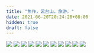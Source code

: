 ```yaml
---
title: "焦作，云台山，旅游。"
date: 2021-06-20T20:24:28+08:00
hidden: true
draft: false
---
```


![](https://path-album-1306358676.cos.ap-beijing.myqcloud.com/jiaozuo_yuntai/01.JPG)
![](https://path-album-1306358676.cos.ap-beijing.myqcloud.com/jiaozuo_yuntai/02.JPG)
![](https://path-album-1306358676.cos.ap-beijing.myqcloud.com/jiaozuo_yuntai/03.JPG)
![](https://path-album-1306358676.cos.ap-beijing.myqcloud.com/jiaozuo_yuntai/04.JPG)
![](https://path-album-1306358676.cos.ap-beijing.myqcloud.com/jiaozuo_yuntai/05.JPG)
![](https://path-album-1306358676.cos.ap-beijing.myqcloud.com/jiaozuo_yuntai/06.JPG)
![](https://path-album-1306358676.cos.ap-beijing.myqcloud.com/jiaozuo_yuntai/07.JPG)
![](https://path-album-1306358676.cos.ap-beijing.myqcloud.com/jiaozuo_yuntai/08.JPG)
![](https://path-album-1306358676.cos.ap-beijing.myqcloud.com/jiaozuo_yuntai/09.JPG)
![](https://path-album-1306358676.cos.ap-beijing.myqcloud.com/jiaozuo_yuntai/010.JPG)
![](https://path-album-1306358676.cos.ap-beijing.myqcloud.com/jiaozuo_yuntai/011.JPG)
